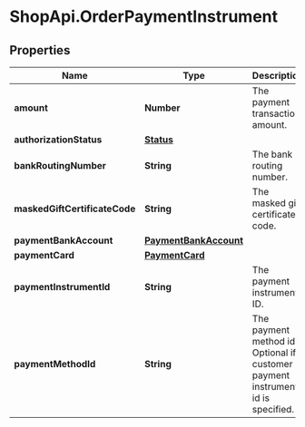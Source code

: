 # ShopApi.OrderPaymentInstrument

## Properties
Name | Type | Description | Notes
------------ | ------------- | ------------- | -------------
**amount** | **Number** | The payment transaction amount. | [optional] 
**authorizationStatus** | [**Status**](Status.md) |  | [optional] 
**bankRoutingNumber** | **String** | The bank routing number. | [optional] 
**maskedGiftCertificateCode** | **String** | The masked gift certificate code. | [optional] 
**paymentBankAccount** | [**PaymentBankAccount**](PaymentBankAccount.md) |  | [optional] 
**paymentCard** | [**PaymentCard**](PaymentCard.md) |  | [optional] 
**paymentInstrumentId** | **String** | The payment instrument ID. | [optional] 
**paymentMethodId** | **String** | The payment method id. Optional if a customer payment instrument id is specified. | [optional] 
